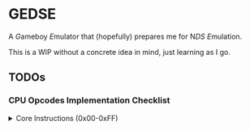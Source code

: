 # GEDSE

A *G*ameboy *E*mulator that (hopefully) prepares me for N*DS* *E*mulation.

This is a WIP without a concrete idea in mind, just learning as I go.

## TODOs

### CPU Opcodes Implementation Checklist

<details>
<summary>Core Instructions (0x00-0xFF)</summary>

- [ ] `0x00`, `NOP`: 1B, 4C, Flags: - - - -
- [x] `0x01`, `LD BC,n16`: 3B, 12C, Flags: - - - -
- [x] `0x02`, `LD (BC),A`: 1B, 8C, Flags: - - - -
- [x] `0x03`, `INC BC`: 1B, 8C, Flags: - - - -
- [x] `0x04`, `INC B`: 1B, 4C, Flags: Z 0 H -
- [x] `0x05`, `DEC B`: 1B, 4C, Flags: Z 1 H -
- [x] `0x06`, `LD B,n8`: 2B, 8C, Flags: - - - -
- [ ] `0x07`, `RLCA`: 1B, 4C, Flags: 0 0 0 C
- [x] `0x08`, `LD (a16),SP`: 3B, 20C, Flags: - - - -
- [x] `0x09`, `ADD HL,BC`: 1B, 8C, Flags: - 0 H C
- [x] `0x0A`, `LD A,(BC)`: 1B, 8C, Flags: - - - -
- [x] `0x0B`, `DEC BC`: 1B, 8C, Flags: - - - -
- [x] `0x0C`, `INC C`: 1B, 4C, Flags: Z 0 H -
- [x] `0x0D`, `DEC C`: 1B, 4C, Flags: Z 1 H -
- [x] `0x0E`, `LD C,n8`: 2B, 8C, Flags: - - - -
- [ ] `0x0F`, `RRCA`: 1B, 4C, Flags: 0 0 0 C
- [ ] `0x10`, `STOP n8`: 2B, 4C, Flags: - - - -
- [x] `0x11`, `LD DE,n16`: 3B, 12C, Flags: - - - -
- [x] `0x12`, `LD (DE),A`: 1B, 8C, Flags: - - - -
- [x] `0x13`, `INC DE`: 1B, 8C, Flags: - - - -
- [x] `0x14`, `INC D`: 1B, 4C, Flags: Z 0 H -
- [x] `0x15`, `DEC D`: 1B, 4C, Flags: Z 1 H -
- [x] `0x16`, `LD D,n8`: 2B, 8C, Flags: - - - -
- [ ] `0x17`, `RLA`: 1B, 4C, Flags: 0 0 0 C
- [ ] `0x18`, `JR e8`: 2B, 12C, Flags: - - - -
- [x] `0x19`, `ADD HL,DE`: 1B, 8C, Flags: - 0 H C
- [x] `0x1A`, `LD A,(DE)`: 1B, 8C, Flags: - - - -
- [x] `0x1B`, `DEC DE`: 1B, 8C, Flags: - - - -
- [x] `0x1C`, `INC E`: 1B, 4C, Flags: Z 0 H -
- [x] `0x1D`, `DEC E`: 1B, 4C, Flags: Z 1 H -
- [x] `0x1E`, `LD E,n8`: 2B, 8C, Flags: - - - -
- [ ] `0x1F`, `RRA`: 1B, 4C, Flags: 0 0 0 C
- [ ] `0x20`, `JR NZ,e8`: 2B, 12/8C, Flags: - - - -
- [x] `0x21`, `LD HL,n16`: 3B, 12C, Flags: - - - -
- [x] `0x22`, `LD (HL+),A`: 1B, 8C, Flags: - - - -
- [x] `0x23`, `INC HL`: 1B, 8C, Flags: - - - -
- [x] `0x24`, `INC H`: 1B, 4C, Flags: Z 0 H -
- [x] `0x25`, `DEC H`: 1B, 4C, Flags: Z 1 H -
- [x] `0x26`, `LD H,n8`: 2B, 8C, Flags: - - - -
- [ ] `0x27`, `DAA`: 1B, 4C, Flags: Z - 0 C
- [ ] `0x28`, `JR Z,e8`: 2B, 12/8C, Flags: - - - -
- [x] `0x29`, `ADD HL,HL`: 1B, 8C, Flags: - 0 H C
- [x] `0x2A`, `LD A,(HL+)`: 1B, 8C, Flags: - - - -
- [x] `0x2B`, `DEC HL`: 1B, 8C, Flags: - - - -
- [x] `0x2C`, `INC L`: 1B, 4C, Flags: Z 0 H -
- [x] `0x2D`, `DEC L`: 1B, 4C, Flags: Z 1 H -
- [x] `0x2E`, `LD L,n8`: 2B, 8C, Flags: - - - -
- [ ] `0x2F`, `CPL`: 1B, 4C, Flags: - 1 1 -
- [ ] `0x30`, `JR NC,e8`: 2B, 12/8C, Flags: - - - -
- [x] `0x31`, `LD SP,n16`: 3B, 12C, Flags: - - - -
- [x] `0x32`, `LD (HL-),A`: 1B, 8C, Flags: - - - -
- [x] `0x33`, `INC SP`: 1B, 8C, Flags: - - - -
- [x] `0x34`, `INC (HL)`: 1B, 12C, Flags: Z 0 H -
- [x] `0x35`, `DEC (HL)`: 1B, 12C, Flags: Z 1 H -
- [x] `0x36`, `LD (HL),n8`: 2B, 12C, Flags: - - - -
- [ ] `0x37`, `SCF`: 1B, 4C, Flags: - 0 0 1
- [ ] `0x38`, `JR C,e8`: 2B, 12/8C, Flags: - - - -
- [x] `0x39`, `ADD HL,SP`: 1B, 8C, Flags: - 0 H C
- [x] `0x3A`, `LD A,(HL-)`: 1B, 8C, Flags: - - - -
- [x] `0x3B`, `DEC SP`: 1B, 8C, Flags: - - - -
- [x] `0x3C`, `INC A`: 1B, 4C, Flags: Z 0 H -
- [x] `0x3D`, `DEC A`: 1B, 4C, Flags: Z 1 H -
- [x] `0x3E`, `LD A,n8`: 2B, 8C, Flags: - - - -
- [ ] `0x3F`, `CCF`: 1B, 4C, Flags: - 0 0 C
- [x] `0x40`, `LD B,B`: 1B, 4C, Flags: - - - -
- [x] `0x41`, `LD B,C`: 1B, 4C, Flags: - - - -
- [x] `0x42`, `LD B,D`: 1B, 4C, Flags: - - - -
- [x] `0x43`, `LD B,E`: 1B, 4C, Flags: - - - -
- [x] `0x44`, `LD B,H`: 1B, 4C, Flags: - - - -
- [x] `0x45`, `LD B,L`: 1B, 4C, Flags: - - - -
- [x] `0x46`, `LD B,(HL)`: 1B, 8C, Flags: - - - -
- [x] `0x47`, `LD B,A`: 1B, 4C, Flags: - - - -
- [x] `0x48`, `LD C,B`: 1B, 4C, Flags: - - - -
- [x] `0x49`, `LD C,C`: 1B, 4C, Flags: - - - -
- [x] `0x4A`, `LD C,D`: 1B, 4C, Flags: - - - -
- [x] `0x4B`, `LD C,E`: 1B, 4C, Flags: - - - -
- [x] `0x4C`, `LD C,H`: 1B, 4C, Flags: - - - -
- [x] `0x4D`, `LD C,L`: 1B, 4C, Flags: - - - -
- [x] `0x4E`, `LD C,(HL)`: 1B, 8C, Flags: - - - -
- [x] `0x4F`, `LD C,A`: 1B, 4C, Flags: - - - -
- [x] `0x50`, `LD D,B`: 1B, 4C, Flags: - - - -
- [x] `0x51`, `LD D,C`: 1B, 4C, Flags: - - - -
- [x] `0x52`, `LD D,D`: 1B, 4C, Flags: - - - -
- [x] `0x53`, `LD D,E`: 1B, 4C, Flags: - - - -
- [x] `0x54`, `LD D,H`: 1B, 4C, Flags: - - - -
- [x] `0x55`, `LD D,L`: 1B, 4C, Flags: - - - -
- [x] `0x56`, `LD D,(HL)`: 1B, 8C, Flags: - - - -
- [x] `0x57`, `LD D,A`: 1B, 4C, Flags: - - - -
- [x] `0x58`, `LD E,B`: 1B, 4C, Flags: - - - -
- [x] `0x59`, `LD E,C`: 1B, 4C, Flags: - - - -
- [x] `0x5A`, `LD E,D`: 1B, 4C, Flags: - - - -
- [x] `0x5B`, `LD E,E`: 1B, 4C, Flags: - - - -
- [x] `0x5C`, `LD E,H`: 1B, 4C, Flags: - - - -
- [x] `0x5D`, `LD E,L`: 1B, 4C, Flags: - - - -
- [x] `0x5E`, `LD E,(HL)`: 1B, 8C, Flags: - - - -
- [x] `0x5F`, `LD E,A`: 1B, 4C, Flags: - - - -
- [x] `0x60`, `LD H,B`: 1B, 4C, Flags: - - - -
- [x] `0x61`, `LD H,C`: 1B, 4C, Flags: - - - -
- [x] `0x62`, `LD H,D`: 1B, 4C, Flags: - - - -
- [x] `0x63`, `LD H,E`: 1B, 4C, Flags: - - - -
- [x] `0x64`, `LD H,H`: 1B, 4C, Flags: - - - -
- [x] `0x65`, `LD H,L`: 1B, 4C, Flags: - - - -
- [x] `0x66`, `LD H,(HL)`: 1B, 8C, Flags: - - - -
- [x] `0x67`, `LD H,A`: 1B, 4C, Flags: - - - -
- [x] `0x68`, `LD L,B`: 1B, 4C, Flags: - - - -
- [x] `0x69`, `LD L,C`: 1B, 4C, Flags: - - - -
- [x] `0x6A`, `LD L,D`: 1B, 4C, Flags: - - - -
- [x] `0x6B`, `LD L,E`: 1B, 4C, Flags: - - - -
- [x] `0x6C`, `LD L,H`: 1B, 4C, Flags: - - - -
- [x] `0x6D`, `LD L,L`: 1B, 4C, Flags: - - - -
- [x] `0x6E`, `LD L,(HL)`: 1B, 8C, Flags: - - - -
- [x] `0x6F`, `LD L,A`: 1B, 4C, Flags: - - - -
- [x] `0x70`, `LD (HL),B`: 1B, 8C, Flags: - - - -
- [x] `0x71`, `LD (HL),C`: 1B, 8C, Flags: - - - -
- [x] `0x72`, `LD (HL),D`: 1B, 8C, Flags: - - - -
- [x] `0x73`, `LD (HL),E`: 1B, 8C, Flags: - - - -
- [x] `0x74`, `LD (HL),H`: 1B, 8C, Flags: - - - -
- [x] `0x75`, `LD (HL),L`: 1B, 8C, Flags: - - - -
- [ ] `0x76`, `HALT`: 1B, 4C, Flags: - - - -
- [x] `0x77`, `LD (HL),A`: 1B, 8C, Flags: - - - -
- [x] `0x78`, `LD A,B`: 1B, 4C, Flags: - - - -
- [x] `0x79`, `LD A,C`: 1B, 4C, Flags: - - - -
- [x] `0x7A`, `LD A,D`: 1B, 4C, Flags: - - - -
- [x] `0x7B`, `LD A,E`: 1B, 4C, Flags: - - - -
- [x] `0x7C`, `LD A,H`: 1B, 4C, Flags: - - - -
- [x] `0x7D`, `LD A,L`: 1B, 4C, Flags: - - - -
- [x] `0x7E`, `LD A,(HL)`: 1B, 8C, Flags: - - - -
- [x] `0x7F`, `LD A,A`: 1B, 4C, Flags: - - - -
- [x] `0x80`, `ADD A,B`: 1B, 4C, Flags: Z 0 H C
- [x] `0x81`, `ADD A,C`: 1B, 4C, Flags: Z 0 H C
- [x] `0x82`, `ADD A,D`: 1B, 4C, Flags: Z 0 H C
- [x] `0x83`, `ADD A,E`: 1B, 4C, Flags: Z 0 H C
- [x] `0x84`, `ADD A,H`: 1B, 4C, Flags: Z 0 H C
- [x] `0x85`, `ADD A,L`: 1B, 4C, Flags: Z 0 H C
- [x] `0x86`, `ADD A,(HL)`: 1B, 8C, Flags: Z 0 H C
- [x] `0x87`, `ADD A,A`: 1B, 4C, Flags: Z 0 H C
- [x] `0x88`, `ADC A,B`: 1B, 4C, Flags: Z 0 H C
- [x] `0x89`, `ADC A,C`: 1B, 4C, Flags: Z 0 H C
- [x] `0x8A`, `ADC A,D`: 1B, 4C, Flags: Z 0 H C
- [x] `0x8B`, `ADC A,E`: 1B, 4C, Flags: Z 0 H C
- [x] `0x8C`, `ADC A,H`: 1B, 4C, Flags: Z 0 H C
- [x] `0x8D`, `ADC A,L`: 1B, 4C, Flags: Z 0 H C
- [x] `0x8E`, `ADC A,(HL)`: 1B, 8C, Flags: Z 0 H C
- [x] `0x8F`, `ADC A,A`: 1B, 4C, Flags: Z 0 H C
- [x] `0x90`, `SUB A,B`: 1B, 4C, Flags: Z 1 H C
- [x] `0x91`, `SUB A,C`: 1B, 4C, Flags: Z 1 H C
- [x] `0x92`, `SUB A,D`: 1B, 4C, Flags: Z 1 H C
- [x] `0x93`, `SUB A,E`: 1B, 4C, Flags: Z 1 H C
- [x] `0x94`, `SUB A,H`: 1B, 4C, Flags: Z 1 H C
- [x] `0x95`, `SUB A,L`: 1B, 4C, Flags: Z 1 H C
- [x] `0x96`, `SUB A,(HL)`: 1B, 8C, Flags: Z 1 H C
- [x] `0x97`, `SUB A,A`: 1B, 4C, Flags: 1 1 0 0
- [x] `0x98`, `SBC A,B`: 1B, 4C, Flags: Z 1 H C
- [x] `0x99`, `SBC A,C`: 1B, 4C, Flags: Z 1 H C
- [x] `0x9A`, `SBC A,D`: 1B, 4C, Flags: Z 1 H C
- [x] `0x9B`, `SBC A,E`: 1B, 4C, Flags: Z 1 H C
- [x] `0x9C`, `SBC A,H`: 1B, 4C, Flags: Z 1 H C
- [x] `0x9D`, `SBC A,L`: 1B, 4C, Flags: Z 1 H C
- [x] `0x9E`, `SBC A,(HL)`: 1B, 8C, Flags: Z 1 H C
- [x] `0x9F`, `SBC A,A`: 1B, 4C, Flags: Z 1 H -
- [x] `0xA0`, `AND A,B`: 1B, 4C, Flags: Z 0 1 0
- [x] `0xA1`, `AND A,C`: 1B, 4C, Flags: Z 0 1 0
- [x] `0xA2`, `AND A,D`: 1B, 4C, Flags: Z 0 1 0
- [x] `0xA3`, `AND A,E`: 1B, 4C, Flags: Z 0 1 0
- [x] `0xA4`, `AND A,H`: 1B, 4C, Flags: Z 0 1 0
- [x] `0xA5`, `AND A,L`: 1B, 4C, Flags: Z 0 1 0
- [x] `0xA6`, `AND A,(HL)`: 1B, 8C, Flags: Z 0 1 0
- [x] `0xA7`, `AND A,A`: 1B, 4C, Flags: Z 0 1 0
- [x] `0xA8`, `XOR A,B`: 1B, 4C, Flags: Z 0 0 0
- [x] `0xA9`, `XOR A,C`: 1B, 4C, Flags: Z 0 0 0
- [x] `0xAA`, `XOR A,D`: 1B, 4C, Flags: Z 0 0 0
- [x] `0xAB`, `XOR A,E`: 1B, 4C, Flags: Z 0 0 0
- [x] `0xAC`, `XOR A,H`: 1B, 4C, Flags: Z 0 0 0
- [x] `0xAD`, `XOR A,L`: 1B, 4C, Flags: Z 0 0 0
- [x] `0xAE`, `XOR A,(HL)`: 1B, 8C, Flags: Z 0 0 0
- [x] `0xAF`, `XOR A,A`: 1B, 4C, Flags: 1 0 0 0
- [x] `0xB0`, `OR A,B`: 1B, 4C, Flags: Z 0 0 0
- [x] `0xB1`, `OR A,C`: 1B, 4C, Flags: Z 0 0 0
- [x] `0xB2`, `OR A,D`: 1B, 4C, Flags: Z 0 0 0
- [x] `0xB3`, `OR A,E`: 1B, 4C, Flags: Z 0 0 0
- [x] `0xB4`, `OR A,H`: 1B, 4C, Flags: Z 0 0 0
- [x] `0xB5`, `OR A,L`: 1B, 4C, Flags: Z 0 0 0
- [x] `0xB6`, `OR A,(HL)`: 1B, 8C, Flags: Z 0 0 0
- [x] `0xB7`, `OR A,A`: 1B, 4C, Flags: Z 0 0 0
- [x] `0xB8`, `CP A,B`: 1B, 4C, Flags: Z 1 H C
- [x] `0xB9`, `CP A,C`: 1B, 4C, Flags: Z 1 H C
- [x] `0xBA`, `CP A,D`: 1B, 4C, Flags: Z 1 H C
- [x] `0xBB`, `CP A,E`: 1B, 4C, Flags: Z 1 H C
- [x] `0xBC`, `CP A,H`: 1B, 4C, Flags: Z 1 H C
- [x] `0xBD`, `CP A,L`: 1B, 4C, Flags: Z 1 H C
- [x] `0xBE`, `CP A,(HL)`: 1B, 8C, Flags: Z 1 H C
- [x] `0xBF`, `CP A,A`: 1B, 4C, Flags: 1 1 0 0
- [ ] `0xC0`, `RET NZ`: 1B, 20/8C, Flags: - - - -
- [ ] `0xC1`, `POP BC`: 1B, 12C, Flags: - - - -
- [ ] `0xC2`, `JP NZ,a16`: 3B, 16/12C, Flags: - - - -
- [ ] `0xC3`, `JP a16`: 3B, 16C, Flags: - - - -
- [ ] `0xC4`, `CALL NZ,a16`: 3B, 24/12C, Flags: - - - -
- [ ] `0xC5`, `PUSH BC`: 1B, 16C, Flags: - - - -
- [x] `0xC6`, `ADD A,n8`: 2B, 8C, Flags: Z 0 H C
- [ ] `0xC7`, `RST $00`: 1B, 16C, Flags: - - - -
- [ ] `0xC8`, `RET Z`: 1B, 20/8C, Flags: - - - -
- [ ] `0xC9`, `RET`: 1B, 16C, Flags: - - - -
- [ ] `0xCA`, `JP Z,a16`: 3B, 16/12C, Flags: - - - -
- [ ] `0xCB`, `PREFIX CB`: 1B, 4C, Flags: - - - -
- [ ] `0xCC`, `CALL Z,a16`: 3B, 24/12C, Flags: - - - -
- [ ] `0xCD`, `CALL a16`: 3B, 24C, Flags: - - - -
- [x] `0xCE`, `ADC A,n8`: 2B, 8C, Flags: Z 0 H C
- [ ] `0xCF`, `RST $08`: 1B, 16C, Flags: - - - -
- [ ] `0xD0`, `RET NC`: 1B, 20/8C, Flags: - - - -
- [ ] `0xD1`, `POP DE`: 1B, 12C, Flags: - - - -
- [ ] `0xD2`, `JP NC,a16`: 3B, 16/12C, Flags: - - - -
- [ ] `0xD4`, `CALL NC,a16`: 3B, 24/12C, Flags: - - - -
- [ ] `0xD5`, `PUSH DE`: 1B, 16C, Flags: - - - -
- [x] `0xD6`, `SUB A,n8`: 2B, 8C, Flags: Z 1 H C
- [ ] `0xD7`, `RST $10`: 1B, 16C, Flags: - - - -
- [ ] `0xD8`, `RET C`: 1B, 20/8C, Flags: - - - -
- [ ] `0xD9`, `RETI`: 1B, 16C, Flags: - - - -
- [ ] `0xDA`, `JP C,a16`: 3B, 16/12C, Flags: - - - -
- [ ] `0xDC`, `CALL C,a16`: 3B, 24/12C, Flags: - - - -
- [x] `0xDE`, `SBC A,n8`: 2B, 8C, Flags: Z 1 H C
- [ ] `0xDF`, `RST $18`: 1B, 16C, Flags: - - - -
- [x] `0xE0`, `LDH (a8),A`: 2B, 12C, Flags: - - - -
- [ ] `0xE1`, `POP HL`: 1B, 12C, Flags: - - - -
- [x] `0xE2`, `LD (C),A`: 1B, 8C, Flags: - - - -
- [ ] `0xE5`, `PUSH HL`: 1B, 16C, Flags: - - - -
- [x] `0xE6`, `AND A,n8`: 2B, 8C, Flags: Z 0 1 0
- [ ] `0xE7`, `RST $20`: 1B, 16C, Flags: - - - -
- [x] `0xE8`, `ADD SP,e8`: 2B, 16C, Flags: 0 0 H C
- [ ] `0xE9`, `JP HL`: 1B, 4C, Flags: - - - -
- [x] `0xEA`, `LD (a16),A`: 3B, 16C, Flags: - - - -
- [x] `0xEE`, `XOR A,n8`: 2B, 8C, Flags: Z 0 0 0
- [ ] `0xEF`, `RST $28`: 1B, 16C, Flags: - - - -
- [x] `0xF0`, `LDH A,(a8)`: 2B, 12C, Flags: - - - -
- [ ] `0xF1`, `POP AF`: 1B, 12C, Flags: Z N H C
- [x] `0xF2`, `LD A,(C)`: 1B, 8C, Flags: - - - -
- [ ] `0xF3`, `DI`: 1B, 4C, Flags: - - - -
- [ ] `0xF5`, `PUSH AF`: 1B, 16C, Flags: - - - -
- [x] `0xF6`, `OR A,n8`: 2B, 8C, Flags: Z 0 0 0
- [ ] `0xF7`, `RST $30`: 1B, 16C, Flags: - - - -
- [x] `0xF8`, `LD HL,SP+e8`: 2B, 12C, Flags: 0 0 H C
- [x] `0xF9`, `LD SP,HL`: 1B, 8C, Flags: - - - -
- [x] `0xFA`, `LD A,(a16)`: 3B, 16C, Flags: - - - -
- [ ] `0xFB`, `EI`: 1B, 4C, Flags: - - - -
- [x] `0xFE`, `CP A,n8`: 2B, 8C, Flags: Z 1 H C
- [ ] `0xEF`, `RST $38`: 1B, 16C, Flags: - - - -
</details>

